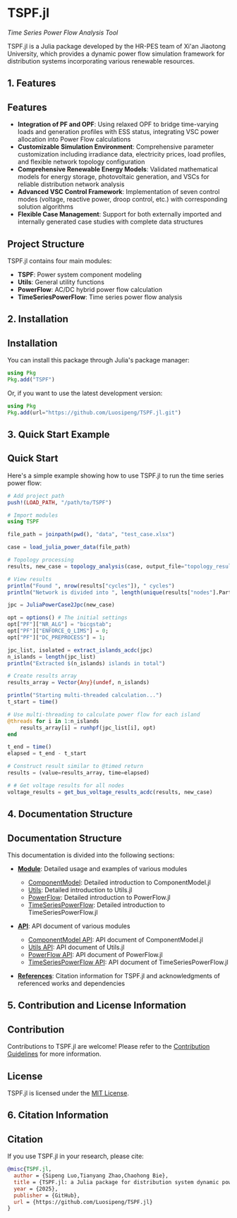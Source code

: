 # TSPF.jl

*Time Series Power Flow Analysis Tool*

TSPF.jl is a Julia package developed by the HR-PES team of Xi'an Jiaotong University, which provides a dynamic power flow simulation framework for distribution systems incorporating various renewable resources.

## 1. Features
## Features

- **Integration of PF and OPF**: Using relaxed OPF to bridge time-varying loads and generation profiles with ESS status, integrating VSC power allocation into Power Flow calculations
- **Customizable Simulation Environment**: Comprehensive parameter customization including irradiance data, electricity prices, load profiles, and flexible network topology configuration
- **Comprehensive Renewable Energy Models**: Validated mathematical models for energy storage, photovoltaic generation, and VSCs for reliable distribution network analysis
- **Advanced VSC Control Framework**: Implementation of seven control modes (voltage, reactive power, droop control, etc.) with corresponding solution algorithms
- **Flexible Case Management**: Support for both externally imported and internally generated case studies with complete data structures

## Project Structure

TSPF.jl contains four main modules:

- **TSPF**: Power system component modeling
- **Utils**: General utility functions
- **PowerFlow**: AC/DC hybrid power flow calculation
- **TimeSeriesPowerFlow**: Time series power flow analysis

## 2. Installation

## Installation

You can install this package through Julia's package manager:

```julia
using Pkg
Pkg.add("TSPF")
```

Or, if you want to use the latest development version:

```julia
using Pkg
Pkg.add(url="https://github.com/Luosipeng/TSPF.jl.git")
```

## 3. Quick Start Example

## Quick Start
Here's a simple example showing how to use TSPF.jl to run the time series power flow:

```julia
# Add project path
push!(LOAD_PATH, "/path/to/TSPF")

# Import modules
using TSPF

file_path = joinpath(pwd(), "data", "test_case.xlsx")

case = load_julia_power_data(file_path)

# Topology processing
results, new_case = topology_analysis(case, output_file="topology_results.xlsx")

# View results
println("Found ", nrow(results["cycles"]), " cycles")
println("Network is divided into ", length(unique(results["nodes"].Partition)), " partitions")

jpc = JuliaPowerCase2Jpc(new_case)

opt = options() # The initial settings 
opt["PF"]["NR_ALG"] = "bicgstab";
opt["PF"]["ENFORCE_Q_LIMS"] = 0;
opt["PF"]["DC_PREPROCESS"] = 1;

jpc_list, isolated = extract_islands_acdc(jpc)
n_islands = length(jpc_list)
println("Extracted $(n_islands) islands in total")

# Create results array
results_array = Vector{Any}(undef, n_islands)

println("Starting multi-threaded calculation...")
t_start = time()

# Use multi-threading to calculate power flow for each island
@threads for i in 1:n_islands
    results_array[i] = runhpf(jpc_list[i], opt)
end

t_end = time()
elapsed = t_end - t_start

# Construct result similar to @timed return
results = (value=results_array, time=elapsed)

# # Get voltage results for all nodes
voltage_results = get_bus_voltage_results_acdc(results, new_case)
```

## 4. Documentation Structure

## Documentation Structure

This documentation is divided into the following sections:

- **[Module](modules/componentmodel.md)**: Detailed usage and examples of various modules
  - [ComponentModel](modules/componentmodel.md): Detailed introduction to ComponentModel.jl
  - [Utils](modules/utils.md): Detailed introduction to Utils.jl
  - [PowerFlow](modules/powerflow.md): Detailed introduction to PowerFlow.jl
  - [TimeSeriesPowerFlow](modules/timeseriespowerflow.md): Detailed introduction to TimeSeriesPowerFlow.jl

- **[API](api/componentmodel.md)**: API document of various modules
  - [ComponentModel API](api/componentmodel.md): API document of ComponentModel.jl
  - [Utils API](api/utils.md): API document of Utils.jl
  - [PowerFlow API](api/powerflow.md): API document of PowerFlow.jl
  - [TimeSeriesPowerFlow API](api/timeseriespowerflow.md): API document of TimeSeriesPowerFlow.jl

- **[References](references.md)**: Citation information for TSPF.jl and acknowledgments of referenced works and dependencies

## 5. Contribution and License Information

## Contribution

Contributions to TSPF.jl are welcome! Please refer to the [Contribution Guidelines](https://github.com/Luosipeng/TSPF.jl/blob/master/CONTRIBUTING.md) for more information.

## License

TSPF.jl is licensed under the [MIT License](https://github.com/Luosipeng/TSPF.jl/blob/master/LICENSE).

## 6. Citation Information

## Citation

If you use TSPF.jl in your research, please cite:

```bibtex
@misc{TSPF.jl,
  author = {Sipeng Luo,Tianyang Zhao,Chaohong Bie},
  title = {TSPF.jl: a Julia package for distribution system dynamic power flow},
  year = {2025},
  publisher = {GitHub},
  url = {https://github.com/Luosipeng/TSPF.jl}
}
```